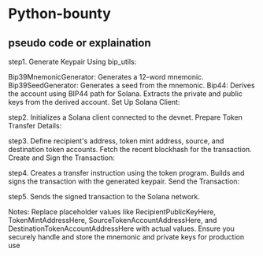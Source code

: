 # Python-bounty
## pseudo code or explaination

step1.
Generate Keypair Using bip_utils:

Bip39MnemonicGenerator: Generates a 12-word mnemonic.
Bip39SeedGenerator: Generates a seed from the mnemonic.
Bip44: Derives the account using BIP44 path for Solana.
Extracts the private and public keys from the derived account.
Set Up Solana Client:

step2.
Initializes a Solana client connected to the devnet.
Prepare Token Transfer Details:

step3.
Define recipient's address, token mint address, source, and destination token accounts.
Fetch the recent blockhash for the transaction.
Create and Sign the Transaction:

step4.
Creates a transfer instruction using the token program.
Builds and signs the transaction with the generated keypair.
Send the Transaction:

step5.
Sends the signed transaction to the Solana network.


Notes:
Replace placeholder values like 
RecipientPublicKeyHere, 
TokenMintAddressHere, 
SourceTokenAccountAddressHere, and 
DestinationTokenAccountAddressHere with actual values.
Ensure you securely handle and store the mnemonic and private keys for production use
